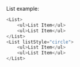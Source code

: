 List example:

```js
<List>
    <ul>List Item</ul>
    <ul>List Item</ul>
</List>
<List listStyle="circle">
    <ul>List Item</ul>
    <ul>List Item</ul>
</List>
```
